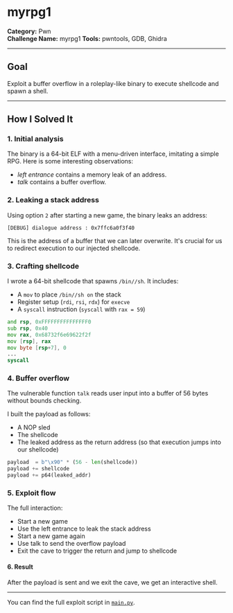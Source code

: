 # myrpg1

**Category:** Pwn  
**Challenge Name:** myrpg1 
**Tools:** pwntools, GDB, Ghidra

---

## Goal

Exploit a buffer overflow in a roleplay-like binary to execute shellcode and spawn a shell.

---

## How I Solved It

### 1. Initial analysis

The binary is a 64-bit ELF with a menu-driven interface, imitating a simple RPG.
Here is some interesting observations:
- *left entrance* contains a memory leak of an address.
- *talk* contains a buffer overflow.

### 2. Leaking a stack address

Using option `2` after starting a new game, the binary leaks an address:

```text
[DEBUG] dialogue address : 0x7ffc6a0f3f40
``` 

This is the address of a buffer that we can later overwrite. It's crucial for us to redirect execution to our injected shellcode.

### 3. Crafting shellcode

I wrote a 64-bit shellcode that spawns `/bin//sh`. It includes:
- A `mov` to place `/bin//sh on` the stack
- Register setup (`rdi`, `rsi`, `rdx`) for `execve`
- A `syscall` instruction (`syscall` with `rax = 59`)

```asm
and rsp, 0xFFFFFFFFFFFFFFF0
sub rsp, 0x40
mov rax, 0x68732f6e69622f2f
mov [rsp], rax
mov byte [rsp+7], 0
...
syscall
```

### 4. Buffer overflow

The vulnerable function `talk` reads user input into a buffer of 56 bytes without bounds checking.

I built the payload as follows:
- A NOP sled
- The shellcode
- The leaked address as the return address (so that execution jumps into our shellcode)

```python
payload  = b"\x90" * (56 - len(shellcode))
payload += shellcode
payload += p64(leaked_addr)
```

### 5. Exploit flow

The full interaction:
- Start a new game
- Use the left entrance to leak the stack address
- Start a new game again
- Use talk to send the overflow payload
- Exit the cave to trigger the return and jump to shellcode

#### 6. Result

After the payload is sent and we exit the cave, we get an interactive shell.

---

You can find the full exploit script in [`main.py`](./main.py).